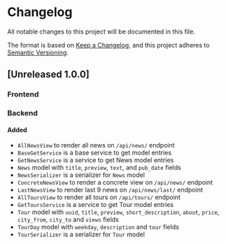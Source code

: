 # Changelog

All notable changes to this project will be documented in this file.

The format is based on [Keep a Changelog](https://keepachangelog.com/en/1.0.0/),
and this project adheres to [Semantic Versioning](https://semver.org/spec/v2.0.0.html).

## [Unreleased 1.0.0]

### Frontend



### Backend

#### Added

- `AllNewsView` to render all news on `/api/news/` endpoint
- `BaseGetService` is a base service to get model entries
- `GetNewsService` is a service to get News model entries
- `News` model with `title`, `preview`, `text`, and `pub_date` fields
- `NewsSerializer` is a serializer for `News` model
- `ConcreteNewsView` to render a concrete view on `/api/news/` endpoint
- `LastNewsView` to render last 9 news on `/api/news/last/` endpoint
- `AllToursView` to render all tours on `/api/tours/` endpoint
- `GetToursService` is a service to get Tour model entries
- `Tour` model with `uuid`, `title`, `preview`, `short_description`,
`about`, `price`, `city_from`, `city_to` and `views` fields
- `TourDay` model with `weekday`, `description` and `tour` fields
- `TourSerializer` is a serializer for `Tour` model

